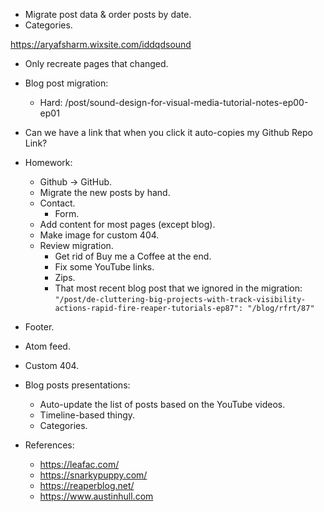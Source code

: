 - Migrate post data & order posts by date.
- Categories.

https://aryafsharm.wixsite.com/iddqdsound

- Only recreate pages that changed.

- Blog post migration:
  - Hard: /post/sound-design-for-visual-media-tutorial-notes-ep00-ep01

- Can we have a link that when you click it auto-copies my Github Repo Link?

- Homework:

  - Github -> GitHub.
  - Migrate the new posts by hand.
  - Contact.
    - Form.
  - Add content for most pages (except blog).
  - Make image for custom 404.
  - Review migration.
    - Get rid of Buy me a Coffee at the end.
    - Fix some YouTube links.
    - Zips.
    - That most recent blog post that we ignored in the migration: `"/post/de-cluttering-big-projects-with-track-visibility-actions-rapid-fire-reaper-tutorials-ep87": "/blog/rfrt/87"`


- Footer.
- Atom feed.
- Custom 404.

- Blog posts presentations:

  - Auto-update the list of posts based on the YouTube videos.
  - Timeline-based thingy.
  - Categories.

- References:
  - https://leafac.com/
  - https://snarkypuppy.com/
  - https://reaperblog.net/
  - https://www.austinhull.com
